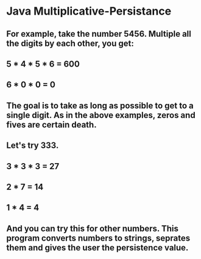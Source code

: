﻿# Java Multiplicative-Persistance

## For example, take the number 5456. Multiple all the digits by each other, you get:
## 5 * 4 * 5 * 6 = 600
## 6 * 0 * 0 = 0

## The goal is to take as long as possible to get to a single digit. As in the above examples, zeros and fives are certain death.
## Let's try 333.
## 3 * 3 * 3 = 27
## 2 * 7 = 14
## 1 * 4 = 4

## And you can try this for other numbers. This program converts numbers to strings, seprates them and gives the user the persistence value.
